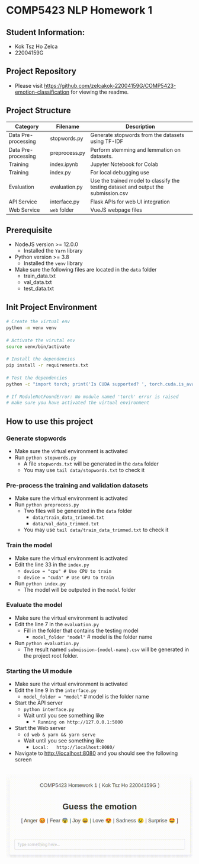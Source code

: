 # COMP5423 NLP Homework 1

## Student Information:  
- Kok Tsz Ho Zelca
- 22004159G

## Project Repository
- Please visit <a href="https://github.com/zelcakok-22004159G/COMP5423-emotion-classification">https://github.com/zelcakok-22004159G/COMP5423-emotion-classification</a> for viewing the readme.

## Project Structure
|Category|Filename|Description|
|--------|--------|-----------|
|Data Pre-processing|stopwords.py|Generate stopwords from the datasets using TF-IDF
|Data Pre-processing|preprocess.py|Perform stemming and lemmation on datasets.
|Training|index.ipynb|Jupyter Notebook for Colab
|Training|index.py|For local debugging use
|Evaluation|evaluation.py|Use the trained model to classify the testing dataset and output the submission.csv
|API Service|interface.py|Flask APIs for web UI integration
|Web Service|`web` folder|VueJS webpage files
    
## Prerequisite
- NodeJS version >= 12.0.0
    - Installed the `Yarn` library
- Python version >= 3.8
    - Installed the `venv` library
- Make sure the following files are located in the `data` folder
    - train_data.txt
    - val_data.txt
    - test_data.txt

## Init Project Environment
```bash
# Create the virtual env
python -m venv venv

# Activate the virutal env
source venv/bin/activate

# Install the dependencies
pip install -r requirements.txt

# Test the dependencies
python -c "import torch; print('Is CUDA supported? ', torch.cuda.is_available())"

# If ModuleNotFoundError: No module named 'torch' error is raised
# make sure you have activated the virtual environment
```

## How to use this project

### Generate stopwords
- Make sure the virtual environment is activated
- Run `python stopwords.py`
    - A file `stopwords.txt` will be generated in the `data` folder
    - You may use `tail data/stopwords.txt` to check it

### Pre-process the training and validation datasets
- Make sure the virtual environment is activated
- Run `python preprocess.py`
    - Two files will be generated in the `data` folder
        - `data/train_data_trimmed.txt`
        - `data/val_data_trimmed.txt`
    - You may use `tail data/train_data_trimmed.txt` to check it

### Train the model
- Make sure the virtual environment is activated
- Edit the line 33 in the `index.py`
    - `device = "cpu" # Use CPU to train`
    - `device = "cuda" # Use GPU to train`
- Run `python index.py`
    - The model will be outputed in the `model` folder

### Evaluate the model
- Make sure the virtual environment is activated
- Edit the line 7 in the `evaluation.py`
    - Fill in the folder that contains the testing model
        - `model_folder "model"` # model is the folder name
- Run `python evaluation.py`
    - The result named `submission-{model-name}.csv` will be generated in the project root folder.

### Starting the UI module
- Make sure the virtual environment is activated
- Edit the line 9 in the `interface.py`
    - `model_folder = "model"` # model is the folder name
- Start the API server
    - `python interface.py`
    - Wait until you see something like 
        - `* Running on http://127.0.0.1:5000`
- Start the Web server
    - `cd web & yarn && yarn serve`
    - Wait until you see something like 
        - `Local:   http://localhost:8080/`
- Navigate to <a href="http://localhost:8080">http://localhost:8080</a> and you should see the following screen
<br>
<img src="Web-UI.gif"/>


